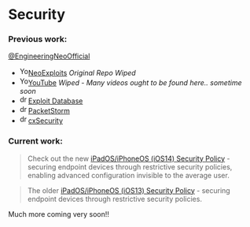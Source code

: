 # Security


<h3>Previous work:</h3>

[@EngineeringNeoOfficial](https://github.com/engineeringneoofficial)

* <img src="https://github.com/fluidicon.png" alt="YouTube Icon" style="width:17px"/>[NeoExploits](https://github.com/blackunixteam/NeoExploits) *Original Repo Wiped*
* <img src="https://www.youtube.com/s/desktop/35e75ccf/img/favicon.ico" alt="YouTube Icon" style="width:17px"/>­[YouTube](https://www.youtube.com/socialengineeringneo) *Wiped - Many videos ought to be found here.. sometime soon*
* <img src="https://www.exploit-db.com/favicon.ico" alt="drawing" style="width:17px"/>[Exploit Database](https://www.exploit-db.com/?author=9957)
* <img src="https://packetstormsecurity.com/img/pss.ico" alt="drawing"  style="width:17px;"/>[PacketStorm](https://packetstormsecurity.com/files/author/14249)
* <img src="https://cert.cx/cxstatic/favicon.ico" alt="drawing" style="width:17px;"/>[cxSecurity](https://cxsecurity.com/author/Social+Engineering+Neo/1)


<h3>Current work:</h3>

> Check out the new [iPadOS/iPhoneOS (iOS14) Security Policy](https://raw.githubusercontent.com/danielcunn123/Security/master/STIG/Policies/Apple/IOS/14/README.md) -  securing endpoint devices through restrictive security policies, enabling advanced configuration invisible to the average user.

> The older [iPadOS/iPhoneOS (iOS13) Security Policy](https://raw.githubusercontent.com/danielcunn123/Security/master/STIG/Policies/Apple/IOS/13/README_U_DoD_iOS_iPadOS_13_Restrictions_Profile_November_2019.txt) - securing endpoint devices through restrictive security policies.


Much more coming very soon!!

